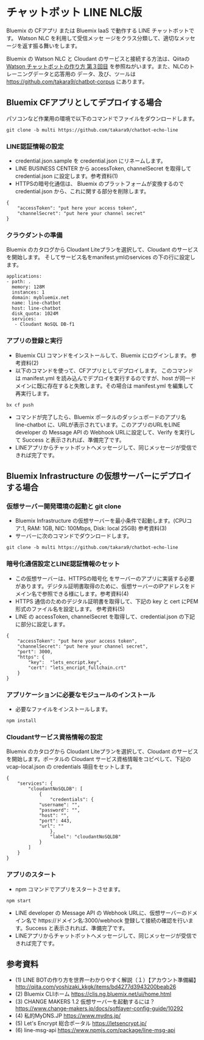 # チャットボット LINE NLC版

Bluemix の CFアプリ または Bluemix IaaS で動作する LINE チャットボットです。 Watson NLC を利用して受信メッセ
ージをクラス分類して、適切なメッセージを返す振る舞いをします。

Bluemix の Watson NLC と Cloudant のサービスと接続する方法は、Qiitaの [Watson チャットボットの作り方 第３回目](https://qiita.com/MahoTakara/private/28dee5ed8d4e02e5ab04) を参照ねがいます。また、NLCのトレーニングデータと応答用の
データ、及び、ツールは https://github.com/takara9/chatbot-corpus にあります。


## Bluemix CFアプリとしてデプロイする場合
パソコンなど作業用の環境で以下のコマンドでファイルをダウンロードします。

~~~
git clone -b multi https://github.com/takara9/chatbot-echo-line
~~~
### LINE認証情報の設定
* credential.json.sample を credential.json にリネームします。
* LINE BUSINESS CENTER から accessToken, channelSecret を取得して credential.json に設定します。参考資料(1)
* HTTPSの暗号化通信は、 Bluemix のプラットフォームが変換するので credential.json から、これに関する部分を削除します。

~~~
{
    "accessToken": "put here your access token",
    "channelSecret": "put here your channel secret"
}
~~~
### クラウダントの準備
Bluemix のカタログから Cloudant Liteプランを選択して、Cloudant のサービスを開始します。 そしてサービス名をmanifest.ymlのservices の下の行に設定します。

~~~
applications:
- path: .
  memory: 128M
  instances: 1
  domain: mybluemix.net
  name: line-chatbot
  host: line-chatbot
  disk_quota: 1024M
  services:
   - Cloudant NoSQL DB-f1
~~~


### アプリの登録と実行
* Bluemix CLI コマンドをインストールして、Bluemix にログインします。 参考資料(2)
* 以下のコマンドを使って、CFアプリとしてデプロイします。 このコマンドは manifest.yml を読み込んでデプロイを実行するのですが、host が同一ドメインに既に存在すると失敗します。その場合は manifest.yml を編集して再実行します。

~~~
bx cf push
~~~

* コマンドが完了したら、Bluemix ポータルのダッシュボードのアプリ名 line-chatbot に、URLが表示されています。このアプリのURLをLINE developer の Message API の Webhook URLに設定して、Verify を実行して Success と表示されれば、準備完了です。
* LINEアプリからチャットボットへメッセージして、同じメッセージが受信できれば完了です。



## Bluemix Infrastructure の仮想サーバーにデプロイする場合

### 仮想サーバー開発環境の起動と git clone
* Bluemix Infrastructure の仮想サーバーを最小条件で起動します。(CPUコア:1, RAM: 1GB, NIC: 100Mbps, Disk: local 25GB) 参考資料(3)
* サーバーに次のコマンドでダウンロードします。

~~~
git clone -b multi https://github.com/takara9/chatbot-echo-line
~~~

### 暗号化通信設定とLINE認証情報のセット

* この仮想サーバーは、HTTPSの暗号化 をサーバーのアプリに実装する必要があります。デジタル証明書取得のために、仮想サーバーのIPアドレスをドメイン名で参照できる様にします。参考資料(4)
* HTTPS 通信のためのデジタル証明書を取得して、下記の key と cert にPEM形式のファイル名を設定します。 参考資料(5)
* LINE の accessToken, channelSecret を取得して、credential.json の下記に部分に設定します。

~~~
{
    "accessToken": "put here your access token",
    "channelSecret": "put here your channel secret",
    "port": 3000, 
    "https": {
        "key":  "lets_encript.key",
        "cert": "lets_encript_fullchain.crt"
    }
}
~~~

### アプリケーションに必要なモジュールのインストール
* 必要なファイルをインストールします。

~~~
npm install
~~~


### Cloudantサービス資格情報の設定
Bluemix のカタログから Cloudant Liteプランを選択して、Cloudant のサービスを開始します。ポータルの Cloudant サービス資格情報をコピペして、下記の vcap-local.json の credentials 項目をセットします。

~~~
{
    "services": {
        "cloudantNoSQLDB": [
            {
                "credentials": {
		    "username": "",
		    "password": "",
		    "host": "",
		    "port": 443,
		    "url": ""
                },
                "label": "cloudantNoSQLDB"
            }
        ]
    }
}
~~~


### アプリのスタート
* npm コマンドでアプリをスタートさせます。

~~~
npm start
~~~

* LINE developer の Message API の Webhook URLに、仮想サーバーのドメイン名で https://ドメイン名:3000/webhock 登録して接続の確認を行います。Success と表示されれば、準備完了です。
* LINEアプリからチャットボットへメッセージして、同じメッセージが受信できれば完了です。



## 参考資料
- (1) LINE BOTの作り方を世界一わかりやすく解説（１）【アカウント準備編】http://qiita.com/yoshizaki_kkgk/items/bd4277d3943200beab26
- (2) Bluemix CLIホーム https://clis.ng.bluemix.net/ui/home.html
- (3) CHANGE MAKERS 1.2 仮想サーバーを起動するには？ https://www.change-makers.jp/docs/softlayer-config-guide/10292
- (4) 私的MyDNS.JP https://www.mydns.jp/
- (5) Let's Encrypt 総合ポータル https://letsencrypt.jp/
- (6) line-msg-api https://www.npmjs.com/package/line-msg-api


